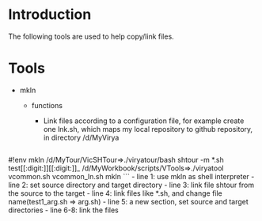 # Introduction
The following tools are used to help copy/link files.
# Tools
- mkln
  - functions
    - Link files according to a configuration file, for example create one lnk.sh, which maps my local repository to github repository, in directory /d/MyVirya

     ```
#!env mkln
/d/MyTour/VicSHTour=>./viryatour/bash
    shtour
    -m *.sh  test[[:digit:]][[:digit:]]_
/d/MyWorkbook/scripts/VTools=>./viryatool
   vcommon.sh
   vcommon_ln.sh
   mkln
     ```
    - line 1: use mkln as shell interpreter
    - line 2: set source directory and target directory
    - line 3: link file shtour from the source to  the target
    - line 4: link files like *.sh, and change file name(test1_arg.sh => arg.sh)
    - line 5: a new section, set source and target directories
    - line 6-8: link the files
    
  